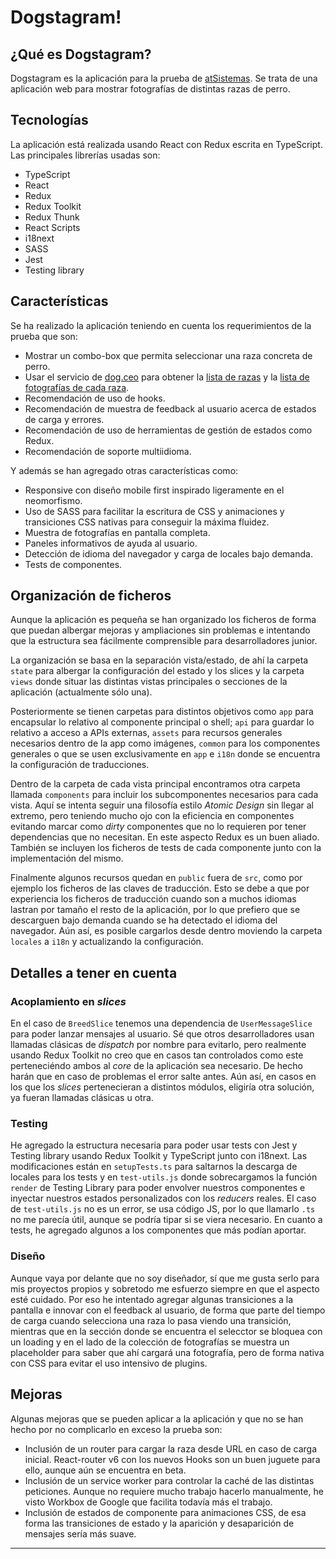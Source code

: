 # Dogstagram!

## ¿Qué es Dogstagram?
Dogstagram es la aplicación para la prueba de [atSistemas](https://atsistemas.com). Se trata de una aplicación web para mostrar fotografías de distintas razas de perro.


## Tecnologías
La aplicación está realizada usando React con Redux escrita en TypeScript. Las principales librerías usadas son:
  - TypeScript
  - React
  - Redux
  - Redux Toolkit
  - Redux Thunk
  - React Scripts
  - i18next
  - SASS
  - Jest
  - Testing library


## Características
Se ha realizado la aplicación teniendo en cuenta los requerimientos de la prueba que son:
  - Mostrar un combo-box que permita seleccionar una raza concreta de perro.
  - Usar el servicio de [dog.ceo](https://dog.ceo) para obtener la [lista de razas](https://dog.ceo/api/breeds/list/all) y la [lista de fotografías de cada raza](https://dog.ceo/api/breed/<raza>/images).
  - Recomendación de uso de hooks.
  - Recomendación de muestra de feedback al usuario acerca de estados de carga y errores.
  - Recomendación de uso de herramientas de gestión de estados como Redux.
  - Recomendación de soporte multiidioma.

Y además se han agregado otras características como:
  - Responsive con diseño mobile first inspirado ligeramente en el neomorfismo.
  - Uso de SASS para facilitar la escritura de CSS y animaciones y transiciones CSS nativas para conseguir la máxima fluidez.
  - Muestra de fotografías en pantalla completa.
  - Paneles informativos de ayuda al usuario.
  - Detección de idioma del navegador y carga de locales bajo demanda.
  - Tests de componentes.



## Organización de ficheros
Aunque la aplicación es pequeña se han organizado los ficheros de forma que puedan albergar mejoras y ampliaciones sin problemas e intentando que la estructura sea fácilmente comprensible para desarrolladores junior.

La organización se basa en la separación vista/estado, de ahí la carpeta `state` para albergar la configuración del estado y los slices y la carpeta `views` donde situar las distintas vistas principales o secciones de la aplicación (actualmente sólo una).

Posteriormente se tienen carpetas para distintos objetivos como `app` para encapsular lo relativo al componente principal o shell; `api` para guardar lo relativo a acceso a APIs externas, `assets` para recursos generales necesarios dentro de la app como imágenes, `common` para los componentes generales o que se usen exclusivamente en `app` e `i18n` donde se encuentra la configuración de traducciones.

Dentro de la carpeta de cada vista principal encontramos otra carpeta llamada `components` para incluir los subcomponentes necesarios para cada vista. Aquí se intenta seguir una filosofía estilo _Atomic Design_ sin llegar al extremo, pero teniendo mucho ojo con la eficiencia en componentes evitando marcar como _dirty_ componentes que no lo requieren por tener dependencias que no necesitan. En este aspecto Redux es un buen aliado. También se incluyen los ficheros de tests de cada componente junto con la implementación del mismo.

Finalmente algunos recursos quedan en `public` fuera de `src`, como por ejemplo los ficheros de las claves de traducción. Esto se debe a que por experiencia los ficheros de traducción cuando son a muchos idiomas lastran por tamaño el resto de la aplicación, por lo que prefiero que se descarguen bajo demanda cuando se ha detectado el idioma del navegador. Aún así, es posible cargarlos desde dentro moviendo la carpeta `locales` a `i18n` y actualizando la configuración.


## Detalles a tener en cuenta

### Acoplamiento en _slices_
En el caso de `BreedSlice` tenemos una dependencia de `UserMessageSlice` para poder lanzar mensajes al usuario. Sé que otros desarrolladores usan llamadas clásicas de _dispatch_ por nombre para evitarlo, pero realmente usando Redux Toolkit no creo que en casos tan controlados como este perteneciéndo ambos al _core_ de la aplicación sea necesario.
De hecho harán que en caso de problemas el error salte antes.
Aún así, en casos en los que los _slices_ pertenecieran a distintos módulos, eligiría otra solución, ya fueran llamadas clásicas u otra.

### Testing
He agregado la estructura necesaria para poder usar tests con Jest y Testing library usando Redux Toolkit y TypeScript junto con i18next. Las modificaciones están en `setupTests.ts` para saltarnos la descarga de locales para los tests y en `test-utils.js` donde sobrecargamos la función `render` de Testing Library para poder envolver nuestros componentes e inyectar nuestros estados personalizados con los _reducers_ reales.
El caso de `test-utils.js` no es un error, se usa código JS, por lo que llamarlo `.ts` no me parecía útil, aunque se podría tipar si se viera necesario.
En cuanto a tests, he agregado algunos a los componentes que más podían aportar.

### Diseño
Aunque vaya por delante que no soy diseñador, sí que me gusta serlo para mis proyectos propios y sobretodo me esfuerzo siempre en que el aspecto esté cuidado. Por eso he intentado agregar algunas transiciones a la pantalla e innovar con el feedback al usuario, de forma que parte del tiempo de carga cuando selecciona una raza lo pasa viendo una transición, mientras que en la sección donde se encuentra el selecctor se bloquea con un loading y en el lado de la colección de fotografías se muestra un placeholder para saber que ahí cargará una fotografía, pero de forma nativa con CSS para evitar el uso intensivo de plugins.


## Mejoras
Algunas mejoras que se pueden aplicar a la aplicación y que no se han hecho por no complicarlo en exceso la prueba son:
  - Inclusión de un router para cargar la raza desde URL en caso de carga inicial. React-router v6 con los nuevos Hooks son un buen juguete para ello, aunque aún se encuentra en beta.
  - Inclusión de un service worker para controlar la caché de las distintas peticiones. Aunque no requiere mucho trabajo hacerlo manualmente, he visto Workbox de Google que facilita todavía más el trabajo.
  - Inclusión de estados de componente para animaciones CSS, de esa forma las transiciones de estado y la aparición y desaparición de mensajes sería más suave.

---